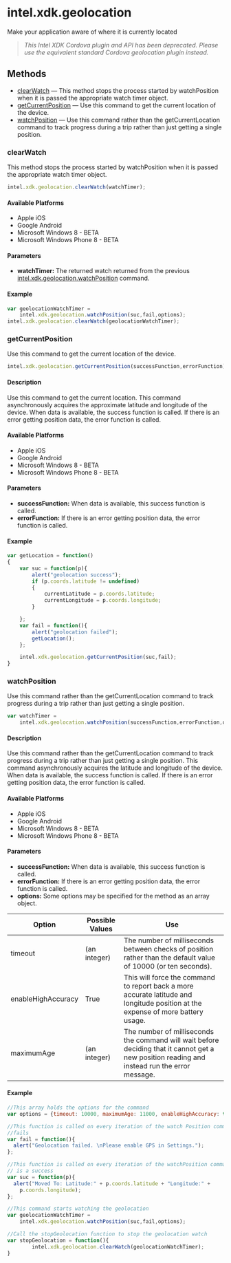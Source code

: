 intel.xdk.geolocation
=====================

Make your application aware of where it is currently located

>   _This Intel XDK Cordova plugin and API has been deprecated. Please use the
>   equivalent standard Cordova geolocation plugin instead._

Methods
-------

-   [clearWatch](#clearwatch) — This method stops the process started by
    watchPosition when it is passed the appropriate watch timer object.
-   [getCurrentPosition](#getcurrentposition) — Use this command to get the
    current location of the device.
-   [watchPosition](#watchposition) — Use this command rather than the
    getCurrentLocation command to track progress during a trip rather than just
    getting a single position.

### clearWatch

This method stops the process started by watchPosition when it is passed the
appropriate watch timer object.

```javascript
intel.xdk.geolocation.clearWatch(watchTimer);
```

#### Available Platforms

-   Apple iOS
-   Google Android
-   Microsoft Windows 8 - BETA
-   Microsoft Windows Phone 8 - BETA

#### Parameters

-   **watchTimer:** The returned watch returned from the previous
    [intel.xdk.geolocation.watchPosition](#watchposition) command.

#### Example

```javascript
var geolocationWatchTimer = 
    intel.xdk.geolocation.watchPosition(suc,fail,options);
intel.xdk.geolocation.clearWatch(geolocationWatchTimer);
```

### getCurrentPosition

Use this command to get the current location of the device.

```javascript
intel.xdk.geolocation.getCurrentPosition(successFunction,errorFunction);
```

#### Description

Use this command to get the current location. This command asynchronously
acquires the approximate latitude and longitude of the device. When data is
available, the success function is called. If there is an error getting position
data, the error function is called.

#### Available Platforms

-   Apple iOS
-   Google Android
-   Microsoft Windows 8 - BETA
-   Microsoft Windows Phone 8 - BETA

#### Parameters

-   **successFunction:** When data is available, this success function is
    called.
-   **errorFunction:** If there is an error getting position data, the error
    function is called.

#### Example

```javascript
var getLocation = function()
{
    var suc = function(p){
        alert("geolocation success");
        if (p.coords.latitude != undefined)
        {
            currentLatitude = p.coords.latitude;
            currentLongitude = p.coords.longitude;
        }

    };
    var fail = function(){
        alert("geolocation failed");
        getLocation();
    };

    intel.xdk.geolocation.getCurrentPosition(suc,fail);
}
```

### watchPosition

Use this command rather than the getCurrentLocation command to track progress
during a trip rather than just getting a single position.

```javascript
var watchTimer = 
    intel.xdk.geolocation.watchPosition(successFunction,errorFunction,options);
```

#### Description

Use this command rather than the getCurrentLocation command to track progress
during a trip rather than just getting a single position. This command
asynchronously acquires the latitude and longitude of the device. When data is
available, the success function is called. If there is an error getting position
data, the error function is called.

#### Available Platforms

-   Apple iOS
-   Google Android
-   Microsoft Windows 8 - BETA
-   Microsoft Windows Phone 8 - BETA

#### Parameters

-   **successFunction:** When data is available, this success function is
    called.
-   **errorFunction:** If there is an error getting position data, the error
    function is called.
-   **options:** Some options may be specified for the method as an array
    object.

|Option             |Possible Values|Use|
|-------------------|---------------|---|
|timeout            |(an integer)   |The number of milliseconds between checks of position rather than the default value of 10000 (or ten seconds).|
|enableHighAccuracy |True           |This will force the command to report back a more accurate latitude and longitude position at the expense of more battery usage.|
|maximumAge         |(an integer)   |The number of milliseconds the command will wait before deciding that it cannot get a new position reading and instead run the error message.|


#### Example

```javascript
//This array holds the options for the command
var options = {timeout: 10000, maximumAge: 11000, enableHighAccuracy: true };

//This function is called on every iteration of the watch Position command that 
//fails
var fail = function(){
  alert("Geolocation failed. \nPlease enable GPS in Settings.");
};

//This function is called on every iteration of the watchPosition command that 
// is a success
var suc = function(p){
  alert("Moved To: Latitude:" + p.coords.latitude + "Longitude:" + 
    p.coords.longitude);
};

//This command starts watching the geolocation
var geolocationWatchTimer = 
    intel.xdk.geolocation.watchPosition(suc,fail,options);

//Call the stopGeolocation function to stop the geolocation watch
var stopGeolocation = function(){
        intel.xdk.geolocation.clearWatch(geolocationWatchTimer);
}
```

